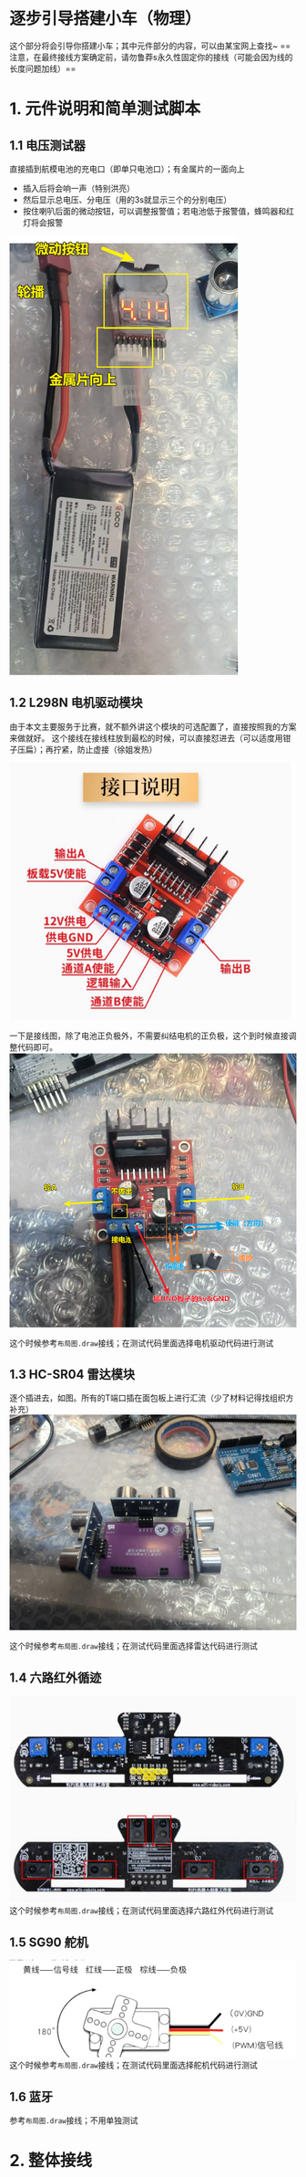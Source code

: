 # 逐步引导搭建小车（物理）
这个部分将会引导你搭建小车；其中元件部分的内容，可以由某宝网上查找~
==注意，在最终接线方案确定前，请勿鲁莽s永久性固定你的接线（可能会因为线的长度问题加线）==

# 1. 元件说明和简单测试脚本

## 1.1 电压测试器
直接插到航模电池的充电口（即单只电池口）；有金属片的一面向上
- 插入后将会响一声（特别洪亮）
- 然后显示总电压、分电压（用的3s就显示三个的分别电压）
- 按住喇叭后面的微动按钮，可以调整报警值；若电池低于报警值，蜂鸣器和红灯将会报警

![alt text](image.png)
## 1.2 L298N 电机驱动模块
由于本文主要服务于比赛，就不额外讲这个模块的可选配置了，直接按照我的方案来做就好。
这个接线在接线柱放到最松的时候，可以直接怼进去（可以适度用钳子压扁）；再拧紧，防止虚接（徐姐发热）

![alt text](image-1.png)

一下是接线图，除了电池正负极外，不需要纠结电机的正负极，这个到时候直接调整代码即可。
![alt text](image-2.png)

这个时候参考`布局图.draw`接线；在测试代码里面选择电机驱动代码进行测试

## 1.3 HC-SR04 雷达模块

逐个插进去，如图。所有的T端口插在面包板上进行汇流（少了材料记得找组织方补充）
![alt text](image-3.jpg)
 
 这个时候参考`布局图.draw`接线；在测试代码里面选择雷达代码进行测试


## 1.4 六路红外循迹
  ![alt text](image-3.png)
这个时候参考`布局图.draw`接线；在测试代码里面选择六路红外代码进行测试


## 1.5 SG90 舵机
![alt text](image-4.png)
这个时候参考`布局图.draw`接线；在测试代码里面选择舵机代码进行测试

## 1.6 蓝牙 
 参考`布局图.draw`接线；不用单独测试


# 2. 整体接线
